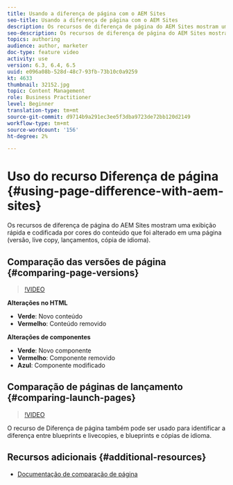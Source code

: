 ```yaml
---
title: Usando a diferença de página com o AEM Sites
seo-title: Usando a diferença de página com o AEM Sites
description: Os recursos de diferença de página do AEM Sites mostram uma exibição rápida e codificada por cores do conteúdo que foi alterado em uma página (versão, live copy, lançamentos, cópia de idioma).
seo-description: Os recursos de diferença de página do AEM Sites mostram uma exibição rápida e codificada por cores do conteúdo que foi alterado em uma página (versão, live copy, lançamentos, cópia de idioma).
topics: authoring
audience: author, marketer
doc-type: feature video
activity: use
version: 6.3, 6.4, 6.5
uuid: e096a08b-528d-48c7-93fb-73b10c0a9259
kt: 4633
thumbnail: 32152.jpg
topic: Content Management
role: Business Practitioner
level: Beginner
translation-type: tm+mt
source-git-commit: d9714b9a291ec3ee5f3dba9723de72bb120d2149
workflow-type: tm+mt
source-wordcount: '156'
ht-degree: 2%

---
```



# Uso do recurso Diferença de página {#using-page-difference-with-aem-sites}

Os recursos de diferença de página do AEM Sites mostram uma exibição rápida e codificada por cores do conteúdo que foi alterado em uma página (versão, live copy, lançamentos, cópia de idioma).

## Comparação das versões de página {#comparing-page-versions}

>[!VIDEO](https://video.tv.adobe.com/v/32152?quality=9&learn=on)

**Alterações no HTML**

* **Verde**: Novo conteúdo
* **Vermelho**: Conteúdo removido

**Alterações de componentes**

* **Verde**: Novo componente
* **Vermelho**: Componente removido
* **Azul**: Componente modificado

## Comparação de páginas de lançamento {#comparing-launch-pages}

>[!VIDEO](https://video.tv.adobe.com/v/17746/?quality=9&learn=on)

O recurso de Diferença de página também pode ser usado para identificar a diferença entre blueprints e livecopies, e blueprints e cópias de idioma.

## Recursos adicionais {#additional-resources}

* [Documentação de comparação de página](https://docs.adobe.com/content/help/en/experience-manager-65/authoring/siteandpage/page-diff.html)
